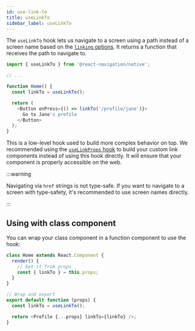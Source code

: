```yaml
---
id: use-link-to
title: useLinkTo
sidebar_label: useLinkTo
---
```


The `useLinkTo` hook lets us navigate to a screen using a path instead of a screen name based on the [`linking` options](navigation-container.md#linking). It returns a function that receives the path to navigate to.

```js
import { useLinkTo } from '@react-navigation/native';

// ...

function Home() {
  const linkTo = useLinkTo();

  return (
    <Button onPress={() => linkTo('/profile/jane')}>
      Go to Jane's profile
    </Button>
  );
}
```

This is a low-level hook used to build more complex behavior on top. We recommended using the [`useLinkProps` hook](use-link-props.md) to build your custom link components instead of using this hook directly. It will ensure that your component is properly accessible on the web.

:::warning

Navigating via `href` strings is not type-safe. If you want to navigate to a screen with type-safety, it's recommended to use screen names directly.

:::

## Using with class component

You can wrap your class component in a function component to use the hook:

```js
class Home extends React.Component {
  render() {
    // Get it from props
    const { linkTo } = this.props;
  }
}

// Wrap and export
export default function (props) {
  const linkTo = useLinkTo();

  return <Profile {...props} linkTo={linkTo} />;
}
```
